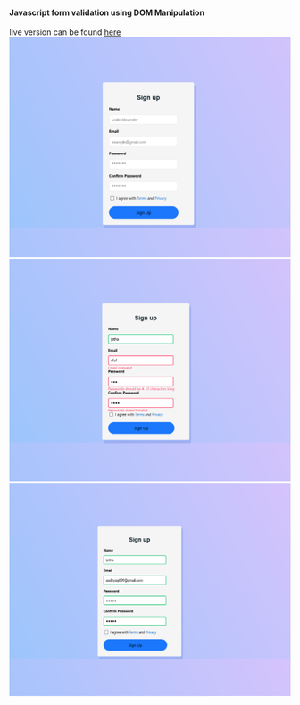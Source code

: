 #### Javascript form validation using DOM Manipulation

live version can be found [here](https://statuesque-pony-b0928f.netlify.app/)
![Preview](./images/preview.png)
![Invalidation](./images/invalid.png)
![Validation](./images/valid.png)
